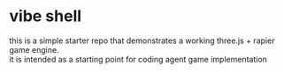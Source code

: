 # vibe shell
this is a simple starter repo that demonstrates a working three.js + rapier game engine.  
it is intended as a starting point for coding agent game implementation